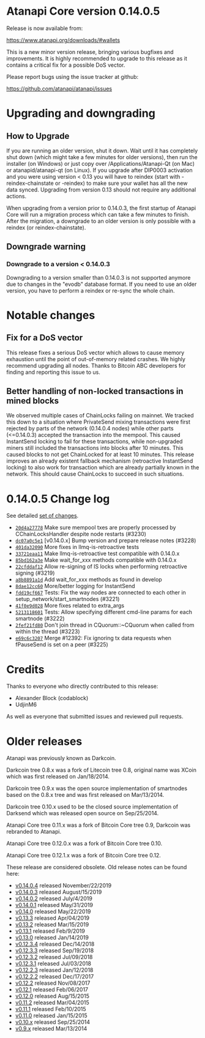 Atanapi Core version 0.14.0.5
==========================

Release is now available from:

  <https://www.atanapi.org/downloads/#wallets>

This is a new minor version release, bringing various bugfixes and improvements.
It is highly recommended to upgrade to this release as it contains a critical
fix for a possible DoS vector.

Please report bugs using the issue tracker at github:

  <https://github.com/atanapi/atanapi/issues>


Upgrading and downgrading
=========================

How to Upgrade
--------------

If you are running an older version, shut it down. Wait until it has completely
shut down (which might take a few minutes for older versions), then run the
installer (on Windows) or just copy over /Applications/Atanapi-Qt (on Mac) or
atanapid/atanapi-qt (on Linux). If you upgrade after DIP0003 activation and you were
using version < 0.13 you will have to reindex (start with -reindex-chainstate
or -reindex) to make sure your wallet has all the new data synced. Upgrading from
version 0.13 should not require any additional actions.

When upgrading from a version prior to 0.14.0.3, the
first startup of Atanapi Core will run a migration process which can take a few minutes
to finish. After the migration, a downgrade to an older version is only possible with
a reindex (or reindex-chainstate).

Downgrade warning
-----------------

### Downgrade to a version < 0.14.0.3

Downgrading to a version smaller than 0.14.0.3 is not supported anymore due to changes
in the "evodb" database format. If you need to use an older version, you have to perform
a reindex or re-sync the whole chain.

Notable changes
===============

Fix for a DoS vector
--------------------

This release fixes a serious DoS vector which allows to cause memory exhaustion until the point of
out-of-memory related crashes. We highly recommend upgrading all nodes. Thanks to Bitcoin ABC
developers for finding and reporting this issue to us.

Better handling of non-locked transactions in mined blocks
----------------------------------------------------------

We observed multiple cases of ChainLocks failing on mainnet. We tracked this down to a situation where
PrivateSend mixing transactions were first rejected by parts of the network (0.14.0.4 nodes) while other parts
(<=0.14.0.3) accepted the transaction into the mempool. This caused InstantSend locking to fail for these
transactions, while non-upgraded miners still included the transactions into blocks after 10 minutes.
This caused blocks to not get ChainLocked for at least 10 minutes. This release improves an already existent
fallback mechanism (retroactive InstantSend locking) to also work for transaction which are already partially
known in the network. This should cause ChainLocks to succeed in such situations.

0.14.0.5 Change log
===================

See detailed [set of changes](https://github.com/atanapi/atanapi/compare/v0.14.0.4...atanapi:v0.14.0.5).

- [`20d4a27778`](https://github.com/atanapi/atanapi/commit/dc07a0c5e1) Make sure mempool txes are properly processed by CChainLocksHandler despite node restarts (#3230)
- [`dc07a0c5e1`](https://github.com/atanapi/atanapi/commit/dc07a0c5e1) [v0.14.0.x] Bump version and prepare release notes (#3228)
- [`401da32090`](https://github.com/atanapi/atanapi/commit/401da32090) More fixes in llmq-is-retroactive tests
- [`33721eaa11`](https://github.com/atanapi/atanapi/commit/33721eaa11) Make llmq-is-retroactive test compatible with 0.14.0.x
- [`85bd162a3e`](https://github.com/atanapi/atanapi/commit/85bd162a3e) Make wait_for_xxx methods compatible with 0.14.0.x
- [`22cfddaf12`](https://github.com/atanapi/atanapi/commit/22cfddaf12) Allow re-signing of IS locks when performing retroactive signing (#3219)
- [`a8b8891a1d`](https://github.com/atanapi/atanapi/commit/a8b8891a1d) Add wait_for_xxx methods as found in develop
- [`8dae12cc60`](https://github.com/atanapi/atanapi/commit/8dae12cc60) More/better logging for InstantSend
- [`fdd19cf667`](https://github.com/atanapi/atanapi/commit/fdd19cf667) Tests: Fix the way nodes are connected to each other in setup_network/start_smartnodes (#3221)
- [`41f0e9d028`](https://github.com/atanapi/atanapi/commit/41f0e9d028) More fixes related to extra_args
- [`5213118601`](https://github.com/atanapi/atanapi/commit/5213118601) Tests: Allow specifying different cmd-line params for each smartnode (#3222)
- [`2fef21fd80`](https://github.com/atanapi/atanapi/commit/2fef21fd80) Don't join thread in CQuorum::~CQuorum when called from within the thread (#3223)
- [`e69c6c3207`](https://github.com/atanapi/atanapi/commit/e69c6c3207) Merge #12392: Fix ignoring tx data requests when fPauseSend is set on a peer (#3225)

Credits
=======

Thanks to everyone who directly contributed to this release:

- Alexander Block (codablock)
- UdjinM6

As well as everyone that submitted issues and reviewed pull requests.

Older releases
==============

Atanapi was previously known as Darkcoin.

Darkcoin tree 0.8.x was a fork of Litecoin tree 0.8, original name was XCoin
which was first released on Jan/18/2014.

Darkcoin tree 0.9.x was the open source implementation of smartnodes based on
the 0.8.x tree and was first released on Mar/13/2014.

Darkcoin tree 0.10.x used to be the closed source implementation of Darksend
which was released open source on Sep/25/2014.

Atanapi Core tree 0.11.x was a fork of Bitcoin Core tree 0.9,
Darkcoin was rebranded to Atanapi.

Atanapi Core tree 0.12.0.x was a fork of Bitcoin Core tree 0.10.

Atanapi Core tree 0.12.1.x was a fork of Bitcoin Core tree 0.12.

These release are considered obsolete. Old release notes can be found here:

- [v0.14.0.4](https://github.com/atanapi/atanapi/blob/master/doc/release-notes/atanapi/release-notes-0.14.0.4.md) released November/22/2019
- [v0.14.0.3](https://github.com/atanapi/atanapi/blob/master/doc/release-notes/atanapi/release-notes-0.14.0.3.md) released August/15/2019
- [v0.14.0.2](https://github.com/atanapi/atanapi/blob/master/doc/release-notes/atanapi/release-notes-0.14.0.2.md) released July/4/2019
- [v0.14.0.1](https://github.com/atanapi/atanapi/blob/master/doc/release-notes/atanapi/release-notes-0.14.0.1.md) released May/31/2019
- [v0.14.0](https://github.com/atanapi/atanapi/blob/master/doc/release-notes/atanapi/release-notes-0.14.0.md) released May/22/2019
- [v0.13.3](https://github.com/atanapi/atanapi/blob/master/doc/release-notes/atanapi/release-notes-0.13.3.md) released Apr/04/2019
- [v0.13.2](https://github.com/atanapi/atanapi/blob/master/doc/release-notes/atanapi/release-notes-0.13.2.md) released Mar/15/2019
- [v0.13.1](https://github.com/atanapi/atanapi/blob/master/doc/release-notes/atanapi/release-notes-0.13.1.md) released Feb/9/2019
- [v0.13.0](https://github.com/atanapi/atanapi/blob/master/doc/release-notes/atanapi/release-notes-0.13.0.md) released Jan/14/2019
- [v0.12.3.4](https://github.com/atanapi/atanapi/blob/master/doc/release-notes/atanapi/release-notes-0.12.3.4.md) released Dec/14/2018
- [v0.12.3.3](https://github.com/atanapi/atanapi/blob/master/doc/release-notes/atanapi/release-notes-0.12.3.3.md) released Sep/19/2018
- [v0.12.3.2](https://github.com/atanapi/atanapi/blob/master/doc/release-notes/atanapi/release-notes-0.12.3.2.md) released Jul/09/2018
- [v0.12.3.1](https://github.com/atanapi/atanapi/blob/master/doc/release-notes/atanapi/release-notes-0.12.3.1.md) released Jul/03/2018
- [v0.12.2.3](https://github.com/atanapi/atanapi/blob/master/doc/release-notes/atanapi/release-notes-0.12.2.3.md) released Jan/12/2018
- [v0.12.2.2](https://github.com/atanapi/atanapi/blob/master/doc/release-notes/atanapi/release-notes-0.12.2.2.md) released Dec/17/2017
- [v0.12.2](https://github.com/atanapi/atanapi/blob/master/doc/release-notes/atanapi/release-notes-0.12.2.md) released Nov/08/2017
- [v0.12.1](https://github.com/atanapi/atanapi/blob/master/doc/release-notes/atanapi/release-notes-0.12.1.md) released Feb/06/2017
- [v0.12.0](https://github.com/atanapi/atanapi/blob/master/doc/release-notes/atanapi/release-notes-0.12.0.md) released Aug/15/2015
- [v0.11.2](https://github.com/atanapi/atanapi/blob/master/doc/release-notes/atanapi/release-notes-0.11.2.md) released Mar/04/2015
- [v0.11.1](https://github.com/atanapi/atanapi/blob/master/doc/release-notes/atanapi/release-notes-0.11.1.md) released Feb/10/2015
- [v0.11.0](https://github.com/atanapi/atanapi/blob/master/doc/release-notes/atanapi/release-notes-0.11.0.md) released Jan/15/2015
- [v0.10.x](https://github.com/atanapi/atanapi/blob/master/doc/release-notes/atanapi/release-notes-0.10.0.md) released Sep/25/2014
- [v0.9.x](https://github.com/atanapi/atanapi/blob/master/doc/release-notes/atanapi/release-notes-0.9.0.md) released Mar/13/2014

